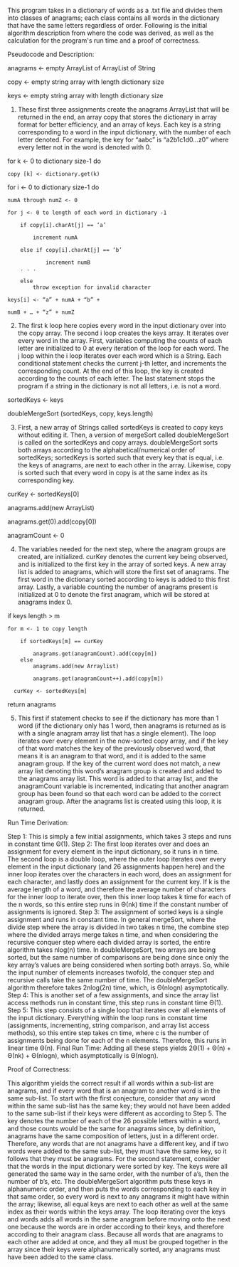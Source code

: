 This program takes in a dictionary of words as a .txt file and divides them into classes of anagrams; each class contains all words in the dictionary that have the same letters 
regardless of order. Following is the initial algorithm description from where the code was derived, as well as the calculation for the program's run time and a proof of
correctness.


Pseudocode and Description:


anagrams <- empty ArrayList of ArrayList of String

copy <- empty string array with length dictionary size

keys <- empty string array with length dictionary size

1) These first three assignments create the anagrams ArrayList that will be returned in the end, an array copy that stores the dictionary in array format for better efficiency, 
and an array of keys. Each key is a string corresponding to a word in the input dictionary, with the number of each letter denoted. For example, the key for “aabc” is 
“a2b1c1d0...z0” where every letter not in the word is denoted with 0.

for k <- 0 to dictionary size-1 do

	copy [k] <- dictionary.get(k)
	
for i <- 0 to dictionary size-1 do

	numA through numZ <- 0
	
	for j <- 0 to length of each word in dictionary -1
	
		if copy[i].charAt[j] == ‘a’
		
			increment numA
			
		else if copy[i].charAt[j] == ‘b’
		
      			increment numB
		. . .
		
		else 
			throw exception for invalid character
			
	keys[i] <- “a” + numA + “b” + 
	
	numB + … + “z” + numZ
	

2) The first k loop here copies every word in the input dictionary over into the copy array. The second i loop creates the keys array. It iterates over every word in the array. 
First, variables computing the counts of each letter are initialized to 0 at every iteration of the loop for each word. The j loop within the i loop iterates over each word 
which is a String. Each conditional statement checks the current j-th letter, and increments the corresponding count. At the end of this loop, the key is created according to 
the counts of each letter. The last statement stops the program if a string in the dictionary is not all letters, i.e. is not a word.


sortedKeys <- keys

doubleMergeSort (sortedKeys, copy, keys.length)

3) First, a new array of Strings called sortedKeys is created to copy keys without editing it. Then, a version of mergeSort called doubleMergeSort is called on the sortedKeys 
and copy arrays. doubleMergeSort sorts both arrays according to the alphabetical/numerical order of sortedKeys; sortedKeys is sorted such that every key that is equal, i.e. 
the keys of anagrams, are next to each other in the array. Likewise, copy is sorted such that every word in copy is at the same index as its corresponding key.


curKey <- sortedKeys[0]

anagrams.add(new ArrayList)

anagrams.get(0).add(copy[0])

anagramCount <- 0


4) The variables needed for the next step, where the anagram groups are created, are initialized. curKey denotes the current key being observed, and is initialized to the first 
key in the array of sorted keys. A new array list is added to anagrams, which will store the first set of anagrams. The first word in the dictionary sorted according to keys is 
added to this first array. Lastly, a variable counting the number of anagrams present is initialized at 0 to denote the first anagram, which will be stored at anagrams index 0.

if keys length > m
	
	for m <- 1 to copy length
	
 		if sortedKeys[m] == curKey
		
			anagrams.get(anagramCount).add(copy[m])
		else
			anagrams.add(new Arraylist)
			
			anagrams.get(anagramCount++).add(copy[m])
			
      curKey <- sortedKeys[m]
      
return anagrams


5) This first if statement checks to see if the dictionary has more than 1 word (if the dictionary only has 1 word, then anagrams is returned as is with a single anagram array 
list that has a single element). The loop iterates over every element in the now-sorted copy array, and if the key of that word matches the key of the previously observed word, 
that means it is an anagram to that word, and it is added to the same anagram group. If the key of the current word does not match, a new array list denoting this word’s anagram
group is created and added to the anagrams array list. This word is added to that array list, and the anagramCount variable is incremented, indicating that another anagram group
has been found so that each word can be added to the correct anagram group. After the anagrams list is created using this loop, it is returned.


Run Time Derivation:

Step 1: This is simply a few initial assignments, which takes 3 steps and runs in constant time Θ(1).
Step 2: The first loop iterates over and does an assignment for every element in the input dictionary, so it runs in n time. The second loop is a double loop, where the outer 
loop iterates over every element in the input dictionary (and 26 assignments happen here) and the inner loop iterates over the characters in each word, does an assignment for 
each character, and lastly does an assignment for the current key. If k is the average length of a word, and therefore the average number of characters for the inner loop to 
iterate over, then this inner loop takes k time for each of the n words, so this entire step runs in Θ(nk) time if the constant number of assignments is ignored.
Step 3: The assignment of sorted keys is a single assignment and runs in constant time. In general mergeSort, where the divide step where the array is divided in two takes n 
time, the combine step where the divided arrays merge takes n time, and when considering the recursive conquer step where each divided array is sorted, the entire algorithm 
takes nlog(n) time. In doubleMergeSort, two arrays are being sorted, but the same number of comparisons are being done since only the key array’s values are being considered 
when sorting both arrays. So, while the input number of elements increases twofold, the conquer step and recursive calls take the same number of time. The doubleMergeSort 
algorithm therefore takes 2nlog(2n) time, which, is Θ(nlogn) asymptotically.
Step 4: This is another set of a few assignments, and since the array list access methods run in constant time, this step runs in constant time Θ(1).
Step 5: This step consists of a single loop that iterates over all elements of the input dictionary. Everything within the loop runs in constant time (assignments, incrementing,
string comparison, and array list access methods), so this entire step takes cn time, where c is the number of assignments being done for each of the n elements. Therefore, this
runs in linear time Θ(n).
Final Run Time: Adding all these steps yields 2Θ(1) + Θ(n) + Θ(nk) + Θ(nlogn), which asymptotically is Θ(nlogn).


Proof of Correctness:

This algorithm yields the correct result if all words within a sub-list are anagrams, and if every word that is an anagram to another word is in the same sub-list. 
To start with the first conjecture, consider that any word within the same sub-list has the same key; they would not have been added to the same sub-list if their keys were 
different as according to Step 5. The key denotes the number of each of the 26 possible letters within a word, and those counts would be the same for anagrams since, by 
definition, anagrams have the same composition of letters, just in a different order. Therefore, any words that are not anagrams have a different key, and if two words were 
added to the same sub-list, they must have the same key, so it follows that they must be anagrams.
For the second statement, consider that the words in the input dictionary were sorted by key. The keys were all generated the same way in the same order, with the number of a’s,
then the number of b’s, etc. The doubleMergeSort algorithm puts these keys in alphanumeric order, and then puts the words corresponding to each key in that same order, so every
word is next to any anagrams it might have within the array; likewise, all equal keys are next to each other as well at the same index as their words within the keys array. The
loop iterating over the keys and words adds all words in the same anagram before moving onto the next one because the words are in order according to their keys, and therefore
according to their anagram class. Because all words that are anagrams to each other are added at once, and they all must be grouped together in the array since their 
keys were alphanumerically sorted, any anagrams must have been added to the same class.
